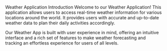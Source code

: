 Weather Application
Introduction
Welcome to our Weather Application! This application allows users to access real-time weather information for various locations around the world. It provides users with accurate and up-to-date weather data to plan their daily activities accordingly.

Our Weather App is built with user experience in mind, offering an intuitive interface and a rich set of features to make weather forecasting and tracking an effortless experience for users of all levels.